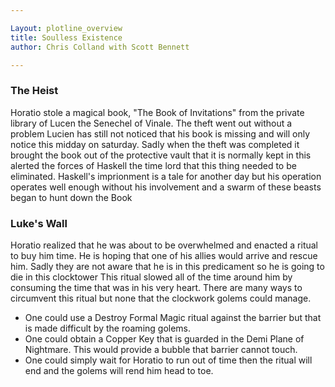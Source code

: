 ```yaml
---

Layout: plotline_overview
title: Soulless Existence
author: Chris Colland with Scott Bennett

---
```



### The Heist

Horatio stole a magical book,  "The Book of Invitations" from the private library of Lucen the Senechel of Vinale. The theft went out without a problem Lucien has still not noticed that his book is missing and will only notice this midday on saturday. Sadly when the theft was completed it brought the book out of the protective vault that it is normally kept in this alerted the forces of Haskell the time lord that this thing needed to be eliminated. Haskell's imprionment is a tale for another day but his operation operates well enough without his involvement and a swarm of these beasts began to hunt down the Book 

### Luke's Wall

Horatio realized that he was about to be overwhelmed and enacted a ritual to buy him time. He is hoping that one of his allies would arrive and rescue him. Sadly they are not aware that he is in this predicament so he is going to die in this clocktower This ritual slowed all of the time around him by consuming the time that was in his very heart. There are many ways to circumvent this ritual but none that the clockwork golems could manage. 

- One could use a Destroy Formal Magic ritual against the barrier but that is made difficult by the roaming golems.
- One could obtain a Copper Key that is guarded in the Demi Plane of Nightmare. This would provide a bubble that barrier cannot touch. 
- One could simply wait for Horatio to run out of time then the ritual will end and the golems will rend him head to toe. 